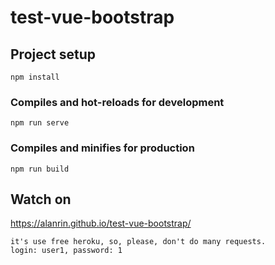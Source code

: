 # test-vue-bootstrap

## Project setup
```
npm install
```

### Compiles and hot-reloads for development
```
npm run serve
```

### Compiles and minifies for production
```
npm run build
```
## Watch on

https://alanrin.github.io/test-vue-bootstrap/
```
it's use free heroku, so, please, don't do many requests.
login: user1, password: 1
```
